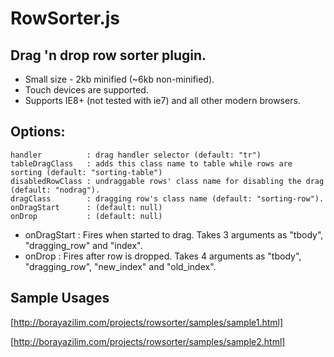 RowSorter.js
============
## Drag 'n drop row sorter plugin.
* Small size - 2kb minified (~6kb non-minified).
* Touch devices are supported.
* Supports IE8+ (not tested with ie7) and all other modern browsers.

## Options:
    handler          : drag handler selector (default: "tr")
    tableDragClass   : adds this class name to table while rows are sorting (default: "sorting-table")
    disabledRowClass : undraggable rows' class name for disabling the drag (default: "nodrag").
    dragClass        : dragging row's class name (default: "sorting-row").
    onDragStart      : (default: null)
    onDrop           : (default: null)

* onDragStart : Fires when started to drag. Takes 3 arguments as "tbody", "dragging_row" and "index".
* onDrop : Fires after row is dropped. Takes 4 arguments as "tbody", "dragging_row", "new_index" and "old_index".

## Sample Usages

[http://borayazilim.com/projects/rowsorter/samples/sample1.html]

[http://borayazilim.com/projects/rowsorter/samples/sample2.html]

[http://borayazilim.com/projects/rowsorter/samples/sample1.html]: http://borayazilim.com/projects/rowsorter/samples/sample1.html

[http://borayazilim.com/projects/rowsorter/samples/sample2.html]: http://borayazilim.com/projects/rowsorter/samples/sample2.html
